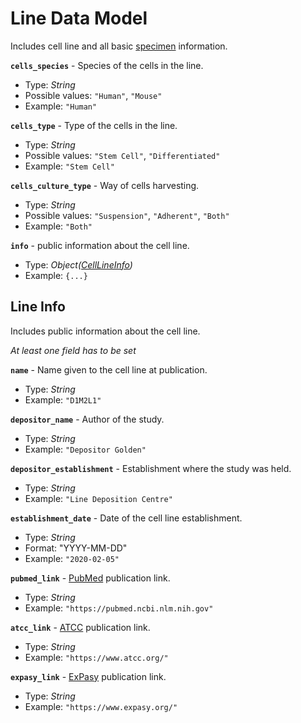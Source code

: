 # Line Data Model
Includes cell line and all basic [specimen](./api-models-specimen.md) information.

**`cells_species`** - Species of the cells in the line.
- Type: _String_
- Possible values: `"Human"`, `"Mouse"`
- Example: `"Human"`

**`cells_type`** - Type of the cells in the line.
- Type: _String_
- Possible values: `"Stem Cell"`, `"Differentiated"`
- Example: `"Stem Cell"`

**`cells_culture_type`** - Way of cells harvesting.
- Type: _String_
- Possible values: `"Suspension"`, `"Adherent"`, `"Both"`
- Example: `"Both"`

**`info`** - public information about the cell line.
- Type: _Object([CellLineInfo](api-models-base-line.md#line-info))_
- Example: `{...}`

## Line Info
Includes public information about the cell line.

_At least one field has to be set_

**`name`** - Name given to the cell line at publication.
- Type: _String_
- Example: `"D1M2L1"`

**`depositor_name`** - Author of the study.
- Type: _String_
- Example: `"Depositor Golden"`

**`depositor_establishment`** - Establishment where the study was held.
- Type: _String_
- Example: `"Line Deposition Centre"`

**`establishment_date`** - Date of the cell line establishment.
- Type: _String_
- Format: "YYYY-MM-DD"
- Example: `"2020-02-05"`

**`pubmed_link`** - [PubMed](https://pubmed.ncbi.nlm.nih.gov/) publication link.
- Type: _String_
- Example: `"https://pubmed.ncbi.nlm.nih.gov"`

**`atcc_link`** - [ATCC](https://www.lgcstandards-atcc.org/) publication link.
- Type: _String_
- Example: `"https://www.atcc.org/"`

**`expasy_link`** - [ExPasy](https://web.expasy.org/) publication link.
- Type: _String_
- Example: `"https://www.expasy.org/"`
